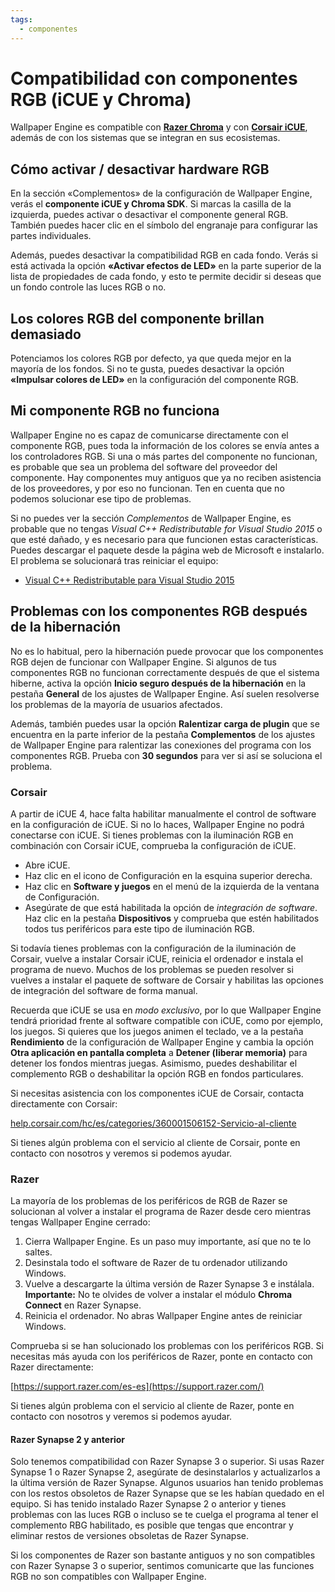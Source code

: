 ```yaml
---
tags:
  - componentes
---
```


# Compatibilidad con componentes RGB (iCUE y Chroma)

Wallpaper Engine es compatible con [**Razer Chroma**](https://www.razer.com/chroma) y con [**Corsair iCUE**](https://www.corsair.com/icue), además de con los sistemas que se integran en sus ecosistemas.

## Cómo activar / desactivar hardware RGB

En la sección «Complementos» de la configuración de Wallpaper Engine, verás el **componente iCUE y Chroma SDK**. Si marcas la casilla de la izquierda, puedes activar o desactivar el componente general RGB. También puedes hacer clic en el símbolo del engranaje para configurar las partes individuales.

Además, puedes desactivar la compatibilidad RGB en cada fondo. Verás si está activada la opción **«Activar efectos de LED»** en la parte superior de la lista de propiedades de cada fondo, y esto te permite decidir si deseas que un fondo controle las luces RGB o no.

## Los colores RGB del componente brillan demasiado

Potenciamos los colores RGB por defecto, ya que queda mejor en la mayoría de los fondos. Si no te gusta, puedes desactivar la opción **«Impulsar colores de LED»** en la configuración del componente RGB.

## Mi componente RGB no funciona

Wallpaper Engine no es capaz de comunicarse directamente con el componente RGB, pues toda la información de los colores se envía antes a los controladores RGB. Si una o más partes del componente no funcionan, es probable que sea un problema del software del proveedor del componente. Hay componentes muy antiguos que ya no reciben asistencia de los proveedores, y por eso no funcionan. Ten en cuenta que no podemos solucionar ese tipo de problemas.

Si no puedes ver la sección *Complementos* de Wallpaper Engine, es probable que no tengas *Visual C++ Redistributable for Visual Studio 2015* o que esté dañado, y es necesario para que funcionen estas características. Puedes descargar el paquete desde la página web de Microsoft e instalarlo. El problema se solucionará tras reiniciar el equipo:

* [Visual C++ Redistributable para Visual Studio 2015](https://www.microsoft.com/es-es/download/details.aspx?id=48145)

## Problemas con los componentes RGB después de la hibernación

No es lo habitual, pero la hibernación puede provocar que los componentes RGB dejen de funcionar con Wallpaper Engine. Si algunos de tus componentes RGB no funcionan correctamente después de que el sistema hiberne, activa la opción **Inicio seguro después de la hibernación** en la pestaña **General** de los ajustes de Wallpaper Engine. Así suelen resolverse los problemas de la mayoría de usuarios afectados.

Además, también puedes usar la opción **Ralentizar carga de plugin** que se encuentra en la parte inferior de la pestaña **Complementos** de los ajustes de Wallpaper Engine para ralentizar las conexiones del programa con los componentes RGB. Prueba con **30 segundos** para ver si así se soluciona el problema.

### Corsair

A partir de iCUE 4, hace falta habilitar manualmente el control de software en la configuración de iCUE. Si no lo haces, Wallpaper Engine no podrá conectarse con iCUE. Si tienes problemas con la iluminación RGB en combinación con Corsair iCUE, comprueba la configuración de iCUE.

* Abre iCUE.
* Haz clic en el icono de Configuración en la esquina superior derecha.
* Haz clic en **Software y juegos** en el menú de la izquierda de la ventana de Configuración.
* Asegúrate de que está habilitada la opción de *integración de software*. Haz clic en la pestaña **Dispositivos** y comprueba que estén habilitados todos tus periféricos para este tipo de iluminación RGB.

Si todavía tienes problemas con la configuración de la iluminación de Corsair, vuelve a instalar Corsair iCUE, reinicia el ordenador e instala el programa de nuevo. Muchos de los problemas se pueden resolver si vuelves a instalar el paquete de software de Corsair y habilitas las opciones de integración del software de forma manual.

Recuerda que iCUE se usa en *modo exclusivo*, por lo que Wallpaper Engine tendrá prioridad frente al software compatible con iCUE, como por ejemplo, los juegos. Si quieres que los juegos animen el teclado, ve a la pestaña **Rendimiento** de la configuración de Wallpaper Engine y cambia la opción **Otra aplicación en pantalla completa** a **Detener (liberar memoria)** para detener los fondos mientras juegas. Asimismo, puedes deshabilitar el complemento RGB o deshabilitar la opción RGB en fondos particulares.

Si necesitas asistencia con los componentes iCUE de Corsair, contacta directamente con Corsair:

[help.corsair.com/hc/es/categories/360001506152-Servicio-al-cliente](https://help.corsair.com/)

Si tienes algún problema con el servicio al cliente de Corsair, ponte en contacto con nosotros y veremos si podemos ayudar.

### Razer

La mayoría de los problemas de los periféricos de RGB de Razer se solucionan al volver a instalar el programa de Razer desde cero mientras tengas Wallpaper Engine cerrado:

1. Cierra Wallpaper Engine. Es un paso muy importante, así que no te lo saltes.
2. Desinstala todo el software de Razer de tu ordenador utilizando Windows.
3. Vuelve a descargarte la última versión de Razer Synapse 3 e instálala. **Importante:** No te olvides de volver a instalar el módulo **Chroma Connect** en Razer Synapse.
4. Reinicia el ordenador. No abras Wallpaper Engine antes de reiniciar Windows.

Comprueba si se han solucionado los problemas con los periféricos RGB. Si necesitas más ayuda con los periféricos de Razer, ponte en contacto con Razer directamente:

[https://support.razer.com/es-es](https://support.razer.com/)

Si tienes algún problema con el servicio al cliente de Razer, ponte en contacto con nosotros y veremos si podemos ayudar.

#### Razer Synapse 2 y anterior

Solo tenemos compatibilidad con Razer Synapse 3 o superior. Si usas Razer Synapse 1 o Razer Synapse 2, asegúrate de desinstalarlos y actualizarlos a la última versión de Razer Synapse. Algunos usuarios han tenido problemas con los restos obsoletos de Razer Synapse que se les habían quedado en el equipo. Si has tenido instalado Razer Synapse 2 o anterior y tienes problemas con las luces RGB o incluso se te cuelga el programa al tener el complemento RBG habilitado, es posible que tengas que encontrar y eliminar restos de versiones obsoletas de Razer Synapse.

Si los componentes de Razer son bastante antiguos y no son compatibles con Razer Synapse 3 o superior, sentimos comunicarte que las funciones RGB no son compatibles con Wallpaper Engine.
